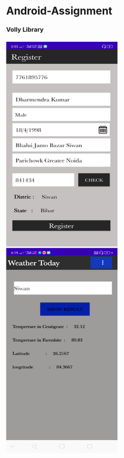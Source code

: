 # Android-Assignment
<h3>Volly Library<h3>
<img src="Screenshots/registrationUI.png" width="300" height="550">
<img src="Screenshots/weatherUI.png" width="300" height="550">
